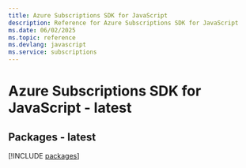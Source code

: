 ```yaml
---
title: Azure Subscriptions SDK for JavaScript
description: Reference for Azure Subscriptions SDK for JavaScript
ms.date: 06/02/2025
ms.topic: reference
ms.devlang: javascript
ms.service: subscriptions
---
```

# Azure Subscriptions SDK for JavaScript - latest
## Packages - latest
[!INCLUDE [packages](subscriptions-index.md)]